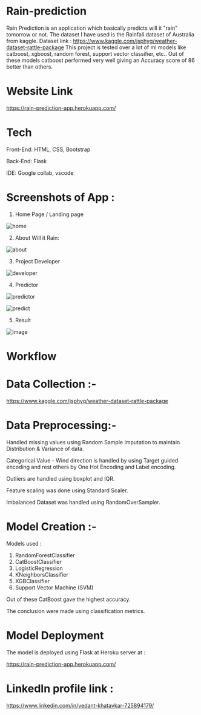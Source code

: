 # Rain-prediction

Rain Prediction is an application which basically predicts will it "rain" tomorrow or not. The dataset I have used is the Rainfall dataset of Australia from kaggle.
Dataset link : https://www.kaggle.com/jsphyg/weather-dataset-rattle-package This project is tested over a lot of ml models like catboost, xgboost, random forest, support vector classifier, etc.. Out of these models catboost performed very well giving an Accuracy score of 86 better than others.

# Website Link 
https://rain-prediction-app.herokuapp.com/

# Tech
Front-End: HTML, CSS, Bootstrap

Back-End: Flask

IDE: Google collab, vscode

# Screenshots of App :
1. Home Page / Landing page

![home](https://user-images.githubusercontent.com/68839745/127016988-5c16d113-1259-471e-962c-348f0aba10ee.PNG)

2. About Will it Rain:

![about](https://user-images.githubusercontent.com/68839745/127017435-9467562b-0c70-4bed-b26f-dd28cde2ef11.PNG)

3. Project Developer 

![developer](https://user-images.githubusercontent.com/68839745/127017761-7bd704d7-5802-4987-8871-86dbe9c70a10.PNG)

4. Predictor

![predictor](https://user-images.githubusercontent.com/68839745/127017951-ebb65858-f15b-447b-9c39-8cbe501383c8.PNG)

![predict](https://user-images.githubusercontent.com/68839745/127018338-32af3b59-3a9d-4018-a3c8-cea5ac7f09f1.PNG)

5. Result 

![image](https://user-images.githubusercontent.com/68839745/127018580-227533c8-336e-498c-9582-a68ee759185e.png)

# Workflow

# Data Collection :- 
https://www.kaggle.com/jsphyg/weather-dataset-rattle-package

# Data Preprocessing:-

Handled missing values using Random Sample Imputation to maintain Distribution & Variance of data.

Categorical Value - Wind direction is handled by using Target guided encoding and rest others by One Hot Encoding and Label encoding.

Outliers are handled using boxplot and IQR.

Feature scaling was done using Standard Scaler.

Imbalanced Dataset was handled using RandomOverSampler.

# Model Creation :-

Models used :

1. RandomForestClassifier
2. CatBoostClassifier
3. LogisticRegression
4. KNeighborsClassifier
5. XGBClassifier
6. Support Vector Machine (SVM)

Out of these CatBoost gave the highest accuracy.

The conclusion were made using classification metrics.

# Model Deployment

The model is deployed using Flask at Heroku server at :

https://rain-prediction-app.herokuapp.com/

# LinkedIn profile link :

https://www.linkedin.com/in/vedant-khatavkar-725894179/
